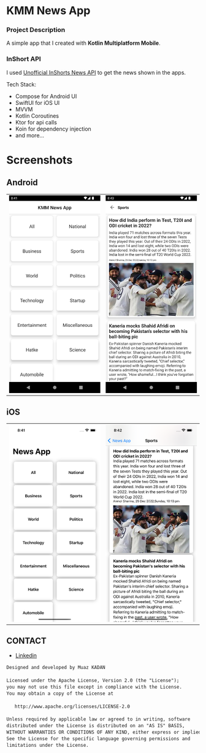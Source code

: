 # KMM News App

### Project Description

A simple app that I created with **Kotlin Multiplatform Mobile**.

### InShort API

I used [Unofficial InShorts News API](https://github.com/cyberboysumanjay/Inshorts-News-API) to get
the news shown in the apps.

Tech Stack:

- Compose for Android UI
- SwiftUI for iOS UI
- MVVM
- Kotlin Coroutines
- Ktor for api calls
- Koin for dependency injection
- and more...

# Screenshots

## Android

|                                               |                                               |
|:---------------------------------------------:|:---------------------------------------------:|
| ![](screenshots/android_emulator_ss_menu.png) | ![](screenshots/android_emulator_ss_news.png) |

## iOS

|                                            |                                            |
|:------------------------------------------:|:------------------------------------------:|
| ![](screenshots/ios_simulator_ss_menu.png) | ![](screenshots/ios_simulator_ss_news.png) |

## CONTACT

- [Linkedin](https://www.linkedin.com/in/muaz-kadan-727911107/)

```xml
Designed and developed by Muaz KADAN

Licensed under the Apache License, Version 2.0 (the "License");
you may not use this file except in compliance with the License.
You may obtain a copy of the License at

   http://www.apache.org/licenses/LICENSE-2.0

Unless required by applicable law or agreed to in writing, software
distributed under the License is distributed on an "AS IS" BASIS,
WITHOUT WARRANTIES OR CONDITIONS OF ANY KIND, either express or implied.
See the License for the specific language governing permissions and
limitations under the License.